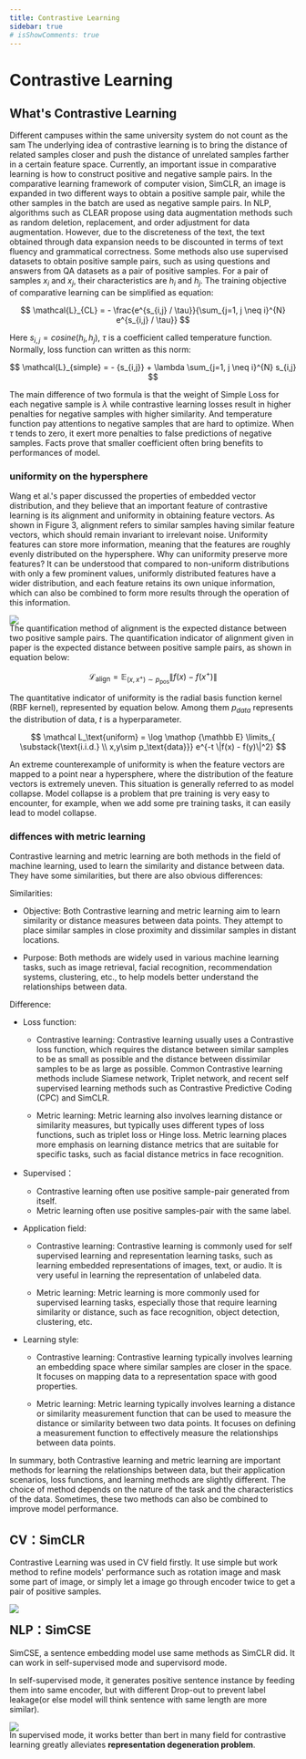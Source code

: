 ```yaml
---
title: Contrastive Learning
sidebar: true
# isShowComments: true
---
```

# Contrastive Learning
<ClientOnly>
<title-pv/>
</ClientOnly>

## What's Contrastive Learning

Different campuses within the same university system do not count as the sam The underlying idea of contrastive learning is to bring the distance of related samples closer and push the distance of unrelated samples farther in a certain feature space. Currently, an important issue in comparative learning is how to construct positive and negative sample pairs. In the comparative learning framework of computer vision, SimCLR, an image is expanded in two different ways to obtain a positive sample pair, while the other samples in the batch are used as negative sample pairs. In NLP, algorithms such as CLEAR propose using data augmentation methods such as random deletion, replacement, and order adjustment for data augmentation. However, due to the discreteness of the text, the text obtained through data expansion needs to be discounted in terms of text fluency and grammatical correctness. Some methods also use supervised datasets to obtain positive sample pairs, such as using questions and answers from QA datasets as a pair of positive samples. For a pair of samples $x_i$ and $x_j$, their characteristics are $h_i$ and $h_j$. The training objective of comparative learning can be simplified as equation:

$$
\mathcal{L}_{CL} = - \frac{e^{s_{i,j} / \tau}}{\sum_{j=1, j \neq i}^{N} e^{s_{i,j} / \tau}}
$$

Here $s_{i,j}=cosine(h_i,h_j)$, $\tau$ is a coefficient called temperature function. Normally, loss function can written as this norm:

$$
\mathcal{L}_{simple} = - {s_{i,j}} + \lambda \sum_{j=1, j \neq i}^{N} s_{i,j}
$$

The main difference of two formula is that the weight of Simple Loss for each negative sample is $\lambda$ while contrastive learning losses result in higher penalties for negative samples with higher similarity. And temperature function pay attentions to negative samples that are hard to optimize. When $\tau$ tends to zero, it exert more penalties to false predictions of negative samples. Facts prove that smaller coefficient often bring benefits to performances of model.

### uniformity on the hypersphere

Wang et al.'s paper discussed the properties of embedded vector distribution, and they believe that an important feature of contrastive learning is its alignment and uniformity in obtaining feature vectors. As shown in Figure 3, alignment refers to similar samples having similar feature vectors, which should remain invariant to irrelevant noise. Uniformity features can store more information, meaning that the features are roughly evenly distributed on the hypersphere. Why can uniformity preserve more features? It can be understood that compared to non-uniform distributions with only a few prominent values, uniformly distributed features have a wider distribution, and each feature retains its own unique information, which can also be combined to form more results through the operation of this information.

<img src="/img/uniform.png" style="margin-bottom: -20px;">

The quantification method of alignment is the expected distance between two positive sample pairs. The quantification indicator of alignment given in paper is the expected distance between positive sample pairs, as shown in equation below:

$$
\mathcal L_\text{align} = \mathbb E_{(x,x^+) \sim p_\text{pos}} \|f(x) - f(x^+) \| 
$$

The quantitative indicator of uniformity is the radial basis function kernel (RBF kernel), represented by equation below. Among them $p_{data}$ represents the distribution of data, $t$ is a hyperparameter.

$$
\mathcal L_\text{uniform} = \log \mathop {\mathbb E} \limits_{ \substack{\text{i.i.d.} \\ x,y\sim p_\text{data}}} e^{-t \|f(x) - f(y)\|^2} 
$$


An extreme counterexample of uniformity is when the feature vectors are mapped to a point near a hypersphere, where the distribution of the feature vectors is extremely uneven. This situation is generally referred to as model collapse. Model collapse is a problem that pre training is very easy to encounter, for example, when we add some pre training tasks, it can easily lead to model collapse.

### diffences with metric learning 

Contrastive learning and metric learning are both methods in the field of machine learning, used to learn the similarity and distance between data. They have some similarities, but there are also obvious differences:

Similarities:

* Objective: Both Contrastive learning and metric learning aim to learn similarity or distance measures between data points. They attempt to place similar samples in close proximity and dissimilar samples in distant locations.

* Purpose: Both methods are widely used in various machine learning tasks, such as image retrieval, facial recognition, recommendation systems, clustering, etc., to help models better understand the relationships between data.

Difference:

* Loss function:
    * Contrastive learning: Contrastive learning usually uses a Contrastive loss function, which requires the distance between similar samples to be as small as possible and the distance between dissimilar samples to be as large as possible. Common Contrastive learning methods include Siamese network, Triplet network, and recent self supervised learning methods such as Contrastive Predictive Coding (CPC) and SimCLR.

    * Metric learning: Metric learning also involves learning distance or similarity measures, but typically uses different types of loss functions, such as triplet loss or Hinge loss. Metric learning places more emphasis on learning distance metrics that are suitable for specific tasks, such as facial distance metrics in face recognition.

* Supervised：
    * Contrastive learning often use positive sample-pair generated from itself.
    * Metric learning often use positive samples-pair with the same label.

* Application field:
    * Contrastive learning: Contrastive learning is commonly used for self supervised learning and representation learning tasks, such as learning embedded representations of images, text, or audio. It is very useful in learning the representation of unlabeled data.

    * Metric learning: Metric learning is more commonly used for supervised learning tasks, especially those that require learning similarity or distance, such as face recognition, object detection, clustering, etc.

* Learning style:
    * Contrastive learning: Contrastive learning typically involves learning an embedding space where similar samples are closer in the space. It focuses on mapping data to a representation space with good properties.

    * Metric learning: Metric learning typically involves learning a distance or similarity measurement function that can be used to measure the distance or similarity between two data points. It focuses on defining a measurement function to effectively measure the relationships between data points.

In summary, both Contrastive learning and metric learning are important methods for learning the relationships between data, but their application scenarios, loss functions, and learning methods are slightly different. The choice of method depends on the nature of the task and the characteristics of the data. Sometimes, these two methods can also be combined to improve model performance.

## CV：SimCLR

Contrastive Learning was used in CV field firstly. It use simple but work method to refine models' performance such as rotation image and mask some part of image, or simply let a image go through encoder twice to get a pair of positive samples. 

<img src="/img/contrastive.gif" style="margin-bottom: -20px;">

## NLP：SimCSE

SimCSE, a sentence embedding model use same methods as SimCLR did. It can work in self-supervised mode and supervisord mode.

In self-supervised mode, it generates positive sentence instance by feeding them into same encoder, but with different Drop-out to prevent label leakage(or else model will think sentence with same length are more similar).

<img src="/img/simcse.png" style="margin-bottom: -20px;">

In supervised mode, it works better than bert in many field for contrastive learning greatly alleviates **representation degeneration problem**.

<ClientOnly>
  <leave/>
</ClientOnly/>